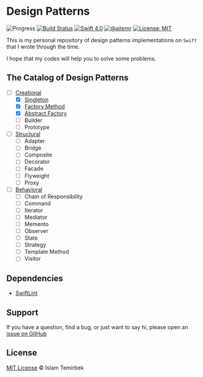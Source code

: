 # Design Patterns

![Progress](https://img.shields.io/badge/progress-3%20%2F%2022%20-orange.svg)
[![Build Status](https://travis-ci.org/aitemr/design-patterns.svg?branch=master)](https://travis-ci.org/aitemr/design-patterns)
[![Swift 4.0](https://img.shields.io/badge/swift-4.0-orange.svg)](#)
[![@aitemr](https://img.shields.io/badge/contact-%40aitemr-brightgreen.svg)](https://t.me/aitemr)
[![License: MIT](https://img.shields.io/badge/License-MIT-yellow.svg)](https://opensource.org/licenses/MIT)

This is my personal repository of design patterns implementations on `Swift` that I wrote through the time.

I hope that my codes will help you to solve some problems.

## The Catalog of Design Patterns

- [ ] [Creational](https://refactoring.guru/design-patterns/creational-patterns)
    - [x] [Singleton](https://github.com/aitemr/design-patterns/tree/master/Creational/Singleton.playground)
	- [x] [Factory Method](https://github.com/aitemr/design-patterns/tree/master/Creational/Factory.playground)
	- [x] [Abstract Factory](https://github.com/aitemr/design-patterns/tree/master/Creational/AbstractFactory.playground)
	- [ ] Builder
	- [ ] Prototype

- [ ] [Structural](https://refactoring.guru/design-patterns/structural-patterns)
    - [ ] Adapter
	- [ ] Bridge
	- [ ] Composite
	- [ ] Decorator
	- [ ] Facade
    - [ ] Flyweight
    - [ ] Proxy

- [ ] [Behavioral](https://refactoring.guru/design-patterns/structural-patterns)
    - [ ] Chain of Responsibility
	- [ ] Command
	- [ ] Iterator
	- [ ] Mediator
	- [ ] Memento
    - [ ] Observer
    - [ ] State
    - [ ] Strategy
    - [ ] Template Method
    - [ ] Visitor

## Dependencies

- [SwiftLint](https://github.com/realm/SwiftLint)

## Support

If you have a question, find a bug, or just want to say hi, please open an [issue on GitHub](https://github.com/aitemr/design-patterns/issues/new)

## License

[MIT License](./LICENSE) © Islam Temirbek
